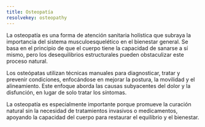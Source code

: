 ```yaml
---
title: Osteopatía
resolvekey: osteopathy
---
```


La osteopatía es una forma de atención sanitaria holística que subraya la importancia del sistema musculoesquelético en el bienestar general. Se basa en el principio de que el cuerpo tiene la capacidad de sanarse a sí mismo, pero los desequilibrios estructurales pueden obstaculizar este proceso natural.

Los osteópatas utilizan técnicas manuales para diagnosticar, tratar y prevenir condiciones, enfocándose en mejorar la postura, la movilidad y el alineamiento. Este enfoque aborda las causas subyacentes del dolor y la disfunción, en lugar de solo tratar los síntomas.

La osteopatía es especialmente importante porque promueve la curación natural sin la necesidad de tratamientos invasivos o medicamentos, apoyando la capacidad del cuerpo para restaurar el equilibrio y el bienestar.

